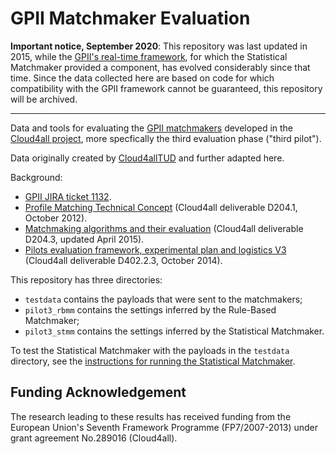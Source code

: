 # GPII Matchmaker Evaluation

**Important notice, September 2020**: This repository was last updated in 2015, while the [GPII's real-time framework](https://github.com/GPII/universal), for which the Statistical Matchmaker provided a component, has evolved considerably since that time. Since the data collected here are based on code for which compatibility with the GPII framework cannot be guaranteed, this repository will be archived.

---

Data and tools for evaluating the [GPII matchmakers](http://wiki.gpii.net/w/Matchmaking) 
developed in the [Cloud4all project](https://cordis.europa.eu/project/rcn/101353/factsheet/en),
more specfically the third evaluation phase ("third pilot"). 

Data originally created by [Cloud4allTUD](https://github.com/claudialoitsch/)
and further adapted here.

Background: 
* [GPII JIRA ticket 1132](http://issues.gpii.net/browse/GPII-1132).
* [Profile Matching Technical Concept](http://www.cloud4all.info/research/public-deliverables/d204-1-profile-matching-technical-concept/) 
(Cloud4all deliverable D204.1, October 2012).
* [Matchmaking algorithms and their evaluation](http://www.cloud4all.info/research/public-deliverables/d204-3-matchmaking-algorithms-and-their-evaluation-2/)
(Cloud4all deliverable D204.3, updated April 2015).
* [Pilots evaluation framework, experimental plan and logistics V3](http://www.cloud4all.info/research/public-deliverables/d402-2-3-pilots-evaluation-framework-experimental-plan-and-logistics-v3/) 
(Cloud4all deliverable D402.2.3, October 2014).

This repository has three directories:
* `testdata` contains the payloads that were sent to the matchmakers;
* `pilot3_rbmm` contains the settings inferred by the Rule-Based Matchmaker;
* `pilot3_stmm` contains the settings inferred by the Statistical Matchmaker.

To test the Statistical Matchmaker with the payloads in the `testdata` directory, see the [instructions for running the Statistical Matchmaker](https://github.com/REMEXLabs/GPII-Statistical-Matchmaker#testing-the-statistical-matchmaker). 

## Funding Acknowledgement

The research leading to these results has received funding from the European
Union's Seventh Framework Programme (FP7/2007-2013) under grant agreement No.289016
(Cloud4all).

